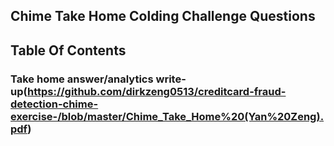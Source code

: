 ## Chime Take Home Colding Challenge Questions

## Table Of Contents

### Take home answer/analytics write-up(https://github.com/dirkzeng0513/creditcard-fraud-detection-chime-exercise-/blob/master/Chime_Take_Home%20(Yan%20Zeng).pdf)
